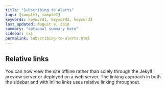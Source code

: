```yaml
---
title: "Subscribing to Alerts"
tags: [sample1, sample2]
keywords: keyword1, keyword2, keyword3
last_updated: August 9, 2018
summary: "optional summary here"
sidebar: cxs
permalink: subscribing-to-alerts.html
---
```

## Relative links

You can now view the site offline rather than solely through the Jekyll preview server or deployed on a web server. The linking approach in both the sidebar and with inline links uses relative linking throughout.